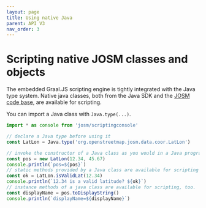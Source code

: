 ```yaml
---
layout: page
title: Using native Java
parent: API V3
nav_order: 3
---
```


# Scripting native JOSM classes and objects

The embedded Graal.JS scripting engine is tightly integrated with the Java type system. Native java classes, both from the Java SDK and the [JOSM code base], are available for scripting.

You can import a Java class with <code class="inline">Java.type(...)</code>.


```js
import * as console from 'josm/scriptingconsole'

// declare a Java type before using it
const LatLon = Java.type('org.openstreetmap.josm.data.coor.LatLon')

// invoke the constructor of a Java class as you would in a Java programm
const pos = new LatLon(12.34, 45.67)
console.println(`pos=${pos}`)
// static methods provided by a Java class are available for scripting
const ok = LatLon.isValidLat(12.34)
console.println(`12.34 is a valid latitude? ${ok}`)
// instance methods of a java class are available for scripting, too.
const displayName = pos.toDisplayString()
console.println(`displayName=${displayName}`)
```


[JOSM code base]: http://josm.openstreetmap.de/browser/josm/trunk/src"
[LatLon]: https://josm.openstreetmap.de/doc/org/openstreetmap/josm/data/coor/LatLon.html
[LatLonMixin]: /api/v1/josm_mixin_LatLonMixin.LatLonMixin.html
